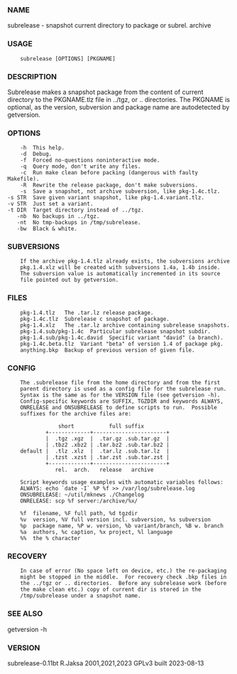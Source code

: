 ### NAME
subrelease - snapshot current directory to package or subrel. archive

### USAGE
        subrelease [OPTIONS] [PKGNAME]

### DESCRIPTION
Subrelease makes a snapshot package from the content of current
directory to the PKGNAME.tlz file in ../tgz, or .. directories. The
PKGNAME is optional, as the version, subversion and package name are
autodetected by getversion.  

### OPTIONS
        -h  This help.
        -d  Debug.
        -f  Forced no-questions noninteractive mode.
        -q  Query mode, don't write any files.
        -c  Run make clean before packing (dangerous with faulty Makefile).
        -R  Rewrite the release package, don't make subversions.
        -s  Save a snapshot, not archive subversion, like pkg-1.4c.tlz.
    -s STR  Save given variant snapshot, like pkg-1.4.variant.tlz.
    -v STR  Just set a variant.
    -t DIR  Target directory instead of ../tgz.
       -nb  No backups in ../tgz.
       -nt  No tmp-backups in /tmp/subrelease.
       -bw  Black & white.

### SUBVERSIONS
        If the archive pkg-1.4.tlz already exists, the subversions archive
        pkg.1.4.xlz will be created with subversions 1.4a, 1.4b inside.
        The subversion value is automatically incremented in its source
        file pointed out by getversion.

### FILES
        pkg-1.4.tlz   The .tar.lz release package.
        pkg-1.4c.tlz  Subrelease c snapshot of package.
        pkg-1.4.xlz   The .tar.lz archive containing subrelease snapshots.
        pkg-1.4.sub/pkg-1.4c  Particular subrelease snapshot subdir.
        pkg-1.4.sub/pkg-1.4c.david  Specific variant "david" (a branch).
        pkg-1.4c.beta.tlz  Variant "beta" of version 1.4 of package pkg.
        anything.bkp  Backup of previous version of given file.

### CONFIG
        The .subrelease file from the home directory and from the first
        parent directory is used as a config file for the subrelease run.  
        Syntax is the same as for the VERSION file (see getversion -h).
        Config-specific keywords are SUFFIX, TGZDIR and keywords ALWAYS,
        ONRELEASE and ONSUBRELEASE to define scripts to run.  Possible
        suffixes for the archive files are:
    
                    short           full suffix
                +-------------+-----------------------+
                |  .tgz .xgz  |  .tar.gz .sub.tar.gz  |
                | .tbz2 .xbz2 | .tar.bz2 .sub.tar.bz2 |
        default |  .tlz .xlz  |  .tar.lz .sub.tar.lz  |
                | .tzst .xzst | .tar.zst .sub.tar.zst |
                +-------------+-----------------------+
                   rel.  arch.   release   archive
    
        Script keywords usage examples with automatic variables follows:
        ALWAYS: echo `date -I` %P %f >> /var/log/subrelease.log
        ONSUBRELEASE: ~/util/mknews ./Changelog
        ONRELEASE: scp %f server:/archive/%x/
    
        %f  filename, %F full path, %d tgzdir
        %v  version, %V full version incl. subversion, %s subversion
        %p  package name, %P w. version, %b variant/branch, %B w. branch
        %a  authors, %c caption, %x project, %l language
        %%  the % character

### RECOVERY
        In case of error (No space left on device, etc.) the re-packaging
        might be stopped in the middle.  For recovery check .bkp files in
        the ../tgz or .. directories.  Before any subrelease work (before
        the make clean etc.) copy of current dir is stored in the
        /tmp/subrelease under a snapshot name.

### SEE ALSO
getversion -h

### VERSION
subrelease-0.11bt R.Jaksa 2001,2021,2023 GPLv3 built 2023-08-13

